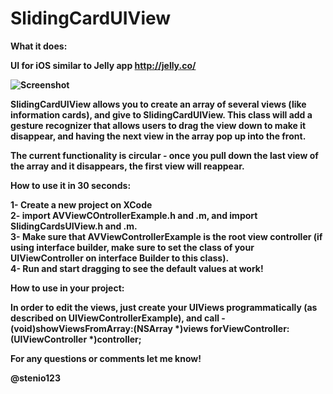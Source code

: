 SlidingCardUIView
=================

<b>What it does:<b/>

UI for iOS similar to Jelly app http://jelly.co/

![Screenshot](https://github.com/stenio123/SlidingCardsUIView/raw/master/SlidingCardsUIView/screen.gif)

SlidingCardUIView allows you to create an array of several views (like information cards), and give to SlidingCardUIView. This class will add a gesture recognizer that allows users to drag the view down to make it disappear, and having the next view in the array pop up into the front. 

The current functionality is circular - once you pull down the last view of the array and it disappears, the first view will reappear.

<b>How to use it in 30 seconds:<b/>

1- Create a new project on XCode <br/>
2- import AVViewCOntrollerExample.h and .m, and import SlidingCardsUIView.h and .m. <br/>
3- Make sure that AVViewControllerExample is the root view controller (if using interface builder, make sure to set the class of your UIViewController on interface Builder to this class).<br/>
4- Run and start dragging to see the default values at work!<br/>


<b>How to use in your project:<b/>

In order to edit the views, just create your UIViews programmatically (as described on UIViewControllerExample), and call -(void)showViewsFromArray:(NSArray *)views forViewController:(UIViewController *)controller;

For any questions or comments let me know!

@stenio123
